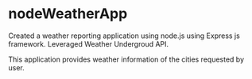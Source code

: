 nodeWeatherApp
==============

Created a weather reporting application using node.js using Express js framework.
Leveraged Weather Undergroud API.

This application provides weather information of the cities requested by user.
